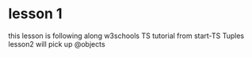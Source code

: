 # lesson 1 
this lesson is following along  w3schools TS tutorial from start-TS Tuples
lesson2 will pick up @objects
